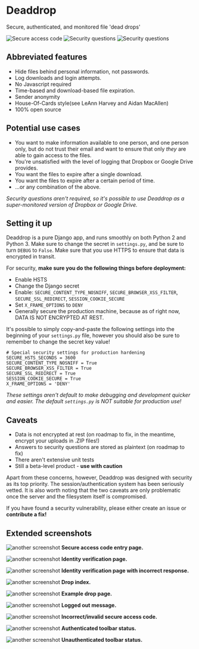 # Deaddrop
Secure, authenticated, and monitored file 'dead drops'

![Secure access code](images/1.png)
![Security questions](images/2.png)
![Security questions](images/5.png)

## Abbreviated features
* Hide files behind personal information, not passwords.
* Log downloads and login attempts.
* No Javascript required
* Time-based and download-based file expiration.
* Sender anonymity
* House-Of-Cards style(see LeAnn Harvey and Aidan MacAllen)
* 100% open source

## Potential use cases
* You want to make information available to one person, and one person only, but do not trust their email and want to ensure that only *they* are able to gain access to the files.
* You're unsatisfied with the level of logging that Dropbox or Google Drive provides.
* You want the files to expire after a single download.
* You want the files to expire after a certain period of time.
* ...or any combination of the above.

*Security questions aren't required, so it's possible to use Deaddrop as a super-monitored version of Dropbox or Google Drive.*

## Setting it up
Deaddrop is a pure Django app, and runs smoothly on both Python 2 and Python 3. Make sure to change the secret in `settings.py`, and be sure to turn `DEBUG` to `False`. Make sure that you use HTTPS to ensure that data is encrypted in transit.

For security, **make sure you do the following things before deployment:**
* Enable HSTS
* Change the Django secret
* Enable: `SECURE_CONTENT_TYPE_NOSNIFF`, `SECURE_BROWSER_XSS_FILTER`, `SECURE_SSL_REDIRECT`, `SESSION_COOKIE_SECURE`
* Set `X_FRAME_OPTIONS` to `DENY`
* Generally secure the production machine, because as of right now, DATA IS NOT ENCRYPTED AT REST.

It's possible to simply copy-and-paste the following settings into the beginning of your `settings.py` file, however you should also be sure to remember to change the secret key value!

```
# Special security settings for production hardening
SECURE_HSTS_SECONDS = 3600
SECURE_CONTENT_TYPE_NOSNIFF = True
SECURE_BROWSER_XSS_FILTER = True
SECURE_SSL_REDIRECT = True
SESSION_COOKIE_SECURE = True
X_FRAME_OPTIONS = 'DENY'
```

*These settings aren't default to make debugging and development quicker and easier. The default `settings.py` is NOT suitable for production use!*

## Caveats
* Data is not encrypted at rest (on roadmap to fix, in the meantime, encrypt your uploads in .ZIP files!)
* Answers to security questions are stored as plaintext (on roadmap to fix)
* There aren't extensive unit tests
* Still a beta-level product - **use with caution**

Apart from these concerns, however, Deaddrop was designed with security as its top priority. The session/authentication system has been seriously vetted. It is also worth noting that the two caveats are only problematic once the server and the filesystem itself is compromised.

If you have found a security vulnerability, please either create an issue or **contribute a fix!**

## Extended screenshots
![another screenshot](images/1.png)
**Secure access code entry page.**

![another screenshot](images/2.png)
**Identity verification page.**

![another screenshot](images/4.png)
**Identity verification page with incorrect response.**

![another screenshot](images/5.png)
**Drop index.**

![another screenshot](images/6.png)
**Example drop page.**

![another screenshot](images/9.png)
**Logged out message.**

![another screenshot](images/10.png)
**Incorrect/invalid secure access code.**

![another screenshot](images/7.png)
**Authenticated toolbar status.**

![another screenshot](images/8.png)
**Unauthenticated toolbar status.**
